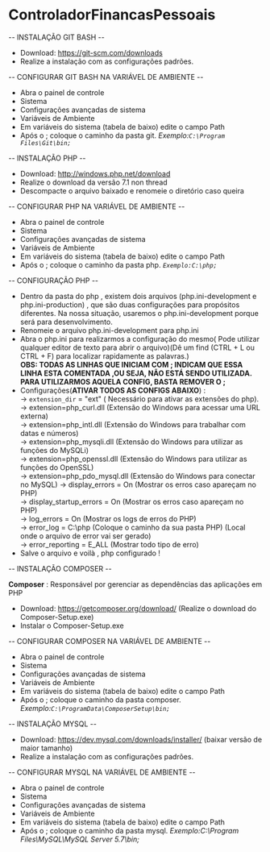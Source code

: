 # ControladorFinancasPessoais

-- INSTALAÇÃO GIT BASH --
 
- Download: https://git-scm.com/downloads
- Realize a instalação com as configurações padrões.

-- CONFIGURAR GIT BASH NA VARIÁVEL DE AMBIENTE --

- Abra o painel de controle
- Sistema
- Configurações avançadas de sistema
- Variáveis de Ambiente
- Em variáveis do sistema (tabela de baixo) edite o campo Path
- Após o ; coloque o caminho da pasta git. *Exemplo:`C:\Program Files\Git\bin;`*  

-- INSTALAÇÃO PHP --

- Download: http://windows.php.net/download
- Realize o download da versão 7.1 non thread
- Descompacte o arquivo baixado e renomeie o diretório caso queira

-- CONFIGURAR PHP NA VARIÁVEL DE AMBIENTE --

- Abra o painel de controle
- Sistema
- Configurações avançadas de sistema
- Variáveis de Ambiente
- Em variáveis do sistema (tabela de baixo) edite o campo Path
- Após o ; coloque o caminho da pasta php. *`Exemplo:C:\php;`*  

-- CONFIGURAÇÃO PHP --

- Dentro da pasta do php , existem dois arquivos (php.ini-development e php.ini-production) , que são duas configurações para propósitos diferentes.
Na nossa situação, usaremos o php.ini-development porque será para desenvolvimento.
- Renomeie o arquivo php.ini-development para php.ini
- Abra o php.ini para realizarmos a configuração do mesmo( Pode utilizar qualquer editor de texto para abrir o arquivo)(Dê um find (CTRL + L ou CTRL + F) para localizar rapidamente as palavras.)  
__OBS: TODAS AS LINHAS QUE INICIAM COM ; INDICAM QUE ESSA LINHA ESTA COMENTADA ,OU SEJA, NÃO ESTÁ SENDO UTILIZADA. PARA UTILIZARMOS AQUELA CONFIG, BASTA REMOVER O ;__
- Configurações(__ATIVAR TODOS AS CONFIGS ABAIXO__) :  
-> `extension_dir` = "ext" ( Necessário para ativar as extensões do php).  
-> extension=php_curl.dll (Extensão do Windows para acessar uma URL externa)  
-> extension=php_intl.dll (Extensão do Windows para trabalhar com datas e números)  
-> extension=php_mysqli.dll (Extensão do Windows para utilizar as funções do MySQLi)  
-> extension=php_openssl.dll (Extensão do Windows para utilizar as funções do OpenSSL)  
-> extension=php_pdo_mysql.dll (Extensão do Windows para conectar no MySQL)
-> display_errors = On (Mostrar os erros caso apareçam no PHP)  
-> display_startup_errors = On (Mostrar os erros caso apareçam no PHP)  
-> log_errors = On (Mostrar os logs de erros do PHP)  
-> error_log = C:\php (Coloque o caminho da sua pasta PHP) (Local onde o arquivo de error vai ser gerado)  
-> error_reporting = E_ALL (Mostrar todo tipo de erro)
- Salve o arquivo e voilà , php configurado !

-- INSTALAÇÃO COMPOSER --

__Composer__ : Responsável por gerenciar as dependências das aplicações em PHP
- Download: https://getcomposer.org/download/ (Realize o download do Composer-Setup.exe)
- Instalar o Composer-Setup.exe  

-- CONFIGURAR COMPOSER NA VARIÁVEL DE AMBIENTE --

- Abra o painel de controle
- Sistema
- Configurações avançadas de sistema
- Variáveis de Ambiente
- Em variáveis do sistema (tabela de baixo) edite o campo Path
- Após o ; coloque o caminho da pasta composer. *Exemplo:`C:\ProgramData\ComposerSetup\bin;`*  

-- INSTALAÇÃO MYSQL --

- Download: https://dev.mysql.com/downloads/installer/ (baixar versão de maior tamanho)
- Realize a instalação com as configurações padrões.

-- CONFIGURAR MYSQL NA VARIÁVEL DE AMBIENTE --

- Abra o painel de controle
- Sistema
- Configurações avançadas de sistema
- Variáveis de Ambiente
- Em variáveis do sistema (tabela de baixo) edite o campo Path
- Após o ; coloque o caminho da pasta mysql. *Exemplo:C:\Program Files\MySQL\MySQL Server 5.7\bin;*  


